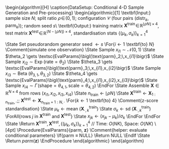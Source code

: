 \begin{algorithm}[H]
\caption{DataSetup: Conditional 4-D Sample Generation and Pre-processing}
\begin{algorithmic}[1]
\textbf{Input:} sample size $N$; split ratio $\rho\!\in\!(0,1)$; configuration $\mathcal{C}$ (four pairs $\bigl(\text{distr}_k,\text{parm}_k\bigr)$); random seed $s$\\
\textbf{Output:} training matrix $\mathbf{X}^{\text{train}}\!\in\!\mathbb{R}^{\lfloor\rho N\rfloor\times4}$, test matrix $\mathbf{X}^{\text{test}}\!\in\!\mathbb{R}^{(N-\lfloor\rho N\rfloor)\times4}$, standardisation stats $\{(\mu_k,\sigma_k)\}_{k=1}^{4}$

\State Set pseudorandom generator seed $\gets s$
\For{$i \gets 1$ \textbf{to} $N$}                                    \Comment{simulate one observation}
    \State Sample $x_{i1} \sim \mathcal{N}(0,1)$
    \State $\theta_2 \gets \textsc{EvalParams}\bigl(\text{parm}_2;\,x_{i1}\bigr)$
    \State Sample $x_{i2} \sim \operatorname{Exp}\!\bigl(\text{rate}=\theta_2\bigr)$
    \State $\theta_3 \gets \textsc{EvalParams}\bigl(\text{parm}_3;\,x_{i1},x_{i2}\bigr)$
    \State Sample $x_{i3} \sim \operatorname{Beta}\!\bigl(\theta_{3,1},\theta_{3,2}\bigr)$
    \State $\theta_4 \gets \textsc{EvalParams}\bigl(\text{parm}_4;\,x_{i1},x_{i2},x_{i3}\bigr)$
    \State Sample $x_{i4} \sim \Gamma\!\bigl(\text{shape}=\theta_{4,1},\text{scale}=\theta_{4,2}\bigr)$
\EndFor
\State Assemble $\mathbf{X}\in\mathbb{R}^{N\times4}$ from rows $(x_{i1},x_{i2},x_{i3},x_{i4})$
\State $n_{\text{train}}\gets\lfloor\rho N\rfloor$
\State $\mathbf{X}^{\text{train}}\gets\mathbf{X}_{1:n_{\text{train}},\,\cdot}$;\;
       $\mathbf{X}^{\text{test}}\gets\mathbf{X}_{n_{\text{train}}+1:N,\,\cdot}$
\For{$k \gets 1$ \textbf{to} 4}                                         \Comment{z-score standardisation}
    \State $\mu_k\gets\operatorname{mean}\!\bigl(\mathbf{X}^{\text{train}}_{\cdot,k}\bigr)$
    \State $\sigma_k\gets\operatorname{sd}\!\bigl(\mathbf{X}^{\text{train}}_{\cdot,k}\bigr)$
    \ForAll{rows $j$ in $\mathbf{X}^{\text{train}}$ and $\mathbf{X}^{\text{test}}$}
        \State $x_{jk}\gets\bigl(x_{jk}-\mu_k\bigr)/\sigma_k$
    \EndFor
\EndFor
\State \Return $\mathbf{X}^{\text{train}},\mathbf{X}^{\text{test}},\{(\mu_k,\sigma_k)\}_{k=1}^{4}$
// Time: $O(NK)$, Space: $O(NK)$
\\[4pt]
\Procedure{EvalParams}{parm, $\mathbf{z}$}                    \Comment{helper: evaluate conditional parameters}
    \If{parm $\equiv$ NULL} \Return NULL \EndIf
    \State \Return $parm(\mathbf{z})$
\EndProcedure
\end{algorithmic}
\end{algorithm}

